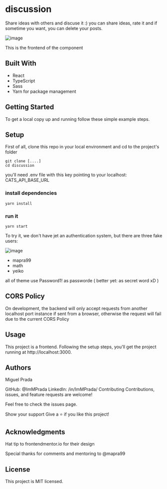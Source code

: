 # discussion

Share ideas with others and discuse it :) you can share ideas, rate it and if sometime you want, you can delete your posts.

![image](https://user-images.githubusercontent.com/26731448/162986640-19dd4cb9-a2d1-4c09-99bf-3c351ac85e45.png)

This is the frontend of the component


## Built With

- React
- TypeScript
- Sass
- Yarn for package management


## Getting Started
To get a local copy up and running follow these simple example steps.

## Setup
First of all, clone this repo in your local environment and cd to the project's folder

```
git clone [....]
cd discussion
```
you'll need  .env file with this key pointing to your localhost:
CATS_API_BASE_URL

### install dependencies

```
yarn install
```

### run it

```
yarn start
```

To try it, we don't have jet an authentication system, but there are three fake users:

![image](https://user-images.githubusercontent.com/26731448/162988125-9b7893c7-0a59-498a-af72-b51a8e25a019.png)

- mapra99
- math
- yeiko

all of theme use Password1! as passworde ( better yet: as secret word xD )

## CORS Policy
On development, the backend will only accept requests from another localhost port instance if sent from a browser, otherwise the request will fail due to the current CORS Policy

## Usage
This project is a frontend. Following the setup steps, you'll get the project running at http://localhost:3000. 


## Authors

Miguel Prada

GitHub: @ImMPrada
LinkedIn: /in/ImMPrada/
Contributing
Contributions, issues, and feature requests are welcome!

Feel free to check the issues page.

Show your support
Give a ⭐️ if you like this project!

## Acknowledgments

Hat tip to frontendmentor.io for their design

Special thanks for comments and mentoring to @mapra99

## License

This project is MIT licensed.
